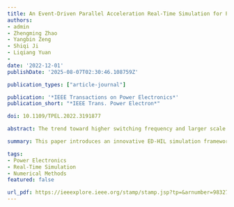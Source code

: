 ```yaml
---
title: An Event-Driven Parallel Acceleration Real-Time Simulation for Power Electronic Systems Without Simulation Distortion in Circuit Partitioning
authors:
- admin
- Zhengming Zhao
- Yangbin Zeng
- Shiqi Ji
- Liqiang Yuan
- 
date: '2022-12-01'
publishDate: '2025-08-07T02:30:46.108759Z'

publication_types: ["article-journal"]

publication: '*IEEE Transactions on Power Electronics*'
publication_short: "*IEEE Trans. Power Electron*"

doi: 10.1109/TPEL.2022.3191877

abstract: The trend toward higher switching frequency and larger scale of power electronic systems poses challenges for real-time simulation. This article presents an event-driven hardware-in-the-loop (ED-HIL) simulation framework that does not rely on the small fixed simulation step-size related to the switching frequency. ED-HIL framework can improve the calculation efficiency by positioning switch events and using variable simulation step-size. Further, a parallel acceleration and circuit partitioning (PACP) solver is proposed based on this framework. The PACP solver partitions the circuit with energy storage elements and ensures that the partitioning does not introduce simulation distortion by using the higher order derivatives of the energy storage elements. Meanwhile, it achieves a process-level paralleling through a shared memory architecture in order to accelerate the simulation. As a result, the proposed PACP solver based on the ED-HIL framework can achieve about three times the simulation scale of a commercial FPGA-based real-time simulator at 1 of 16 the hardware cost under the same conditions. An accurate real-time HIL example of a power electronic transformer with 32 switches at a switching frequency of 20 kHz has been implemented on a personal computer. The simulation results are analyzed by comparing with experiment, offline software, and commercial real-time simulator.

summary: This paper introduces an innovative ED-HIL simulation framework and a PACP solver, significantly enhancing the real-time simulation capabilities of power electronic systems.

tags:
- Power Electronics
- Real-Time Simulation
- Numerical Methods
featured: false

url_pdf: https://ieeexplore.ieee.org/stamp/stamp.jsp?tp=&arnumber=9832797
---
```

